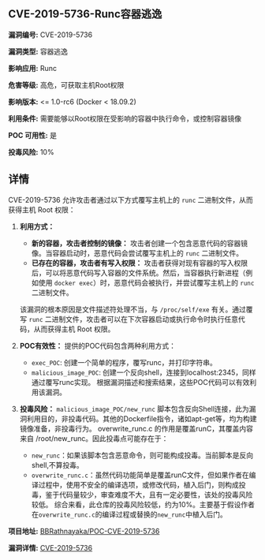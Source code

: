 ## CVE-2019-5736-Runc容器逃逸

**漏洞编号:** CVE-2019-5736

**漏洞类型:** 容器逃逸

**影响应用:** Runc

**危害等级:** 高危，可获取主机Root权限

**影响版本:** <= 1.0-rc6 (Docker < 18.09.2)

**利用条件:** 需要能够以Root权限在受影响的容器中执行命令，或控制容器镜像

**POC 可用性:** 是

**投毒风险:** 10%

## 详情

CVE-2019-5736 允许攻击者通过以下方式覆写主机上的 `runc` 二进制文件，从而获得主机 Root 权限：

1.  **利用方式：**
    *   **新的容器，攻击者控制的镜像：** 攻击者创建一个包含恶意代码的容器镜像。当容器启动时，恶意代码会尝试覆写主机上的 `runc` 二进制文件。
    *   **已存在的容器，攻击者有写入权限：** 攻击者获得对现有容器的写入权限后，可以将恶意代码写入容器的文件系统。然后，当容器执行新进程（例如使用 `docker exec`）时，恶意代码会被执行，并尝试覆写主机上的 `runc` 二进制文件。

    该漏洞的根本原因是文件描述符处理不当，与 `/proc/self/exe` 有关。通过覆写 `runc` 二进制文件，攻击者可以在下次容器启动或执行命令时执行任意代码，从而获得主机 Root 权限。

2.  **POC有效性：**
    提供的POC代码包含两种利用方式：
    *   `exec_POC`:  创建一个简单的程序，覆写runc，并打印字符串。
    *   `malicious_image_POC`: 创建一个反向shell，连接到localhost:2345，同样通过覆写runc实现。
    根据漏洞描述和搜索结果，这些POC代码可以有效利用该漏洞。

3.  **投毒风险：**
    `malicious_image_POC/new_runc` 脚本包含反向Shell连接，此为漏洞利用目的，非投毒代码。其他的Dockerfile指令，诸如apt-get等，均为构建镜像准备，非投毒行为。
 overwrite_runc.c 的作用是覆盖runC，其覆盖内容来自 /root/new_runc。因此投毒点可能存在于：
     *   `new_runc`：如果该脚本包含恶意命令，则可能构成投毒。当前脚本是反向shell,不算投毒。
     *   `overwrite_runc.c`：虽然代码功能简单是覆盖runC文件，但如果作者在编译过程中，使用不安全的编译选项，或修改代码，植入后门，则构成投毒，鉴于代码量较少，审查难度不大，且有一定必要性，该处的投毒风险较低。
     综合来看，此仓库的投毒风险较低，约为10%。主要基于假设作者在`overwrite_runc.c`的编译过程或替换的`new_runc`中植入后门。

**项目地址:** [BBRathnayaka/POC-CVE-2019-5736](https://github.com/BBRathnayaka/POC-CVE-2019-5736)

**漏洞详情:** [CVE-2019-5736](https://nvd.nist.gov/vuln/detail/CVE-2019-5736)